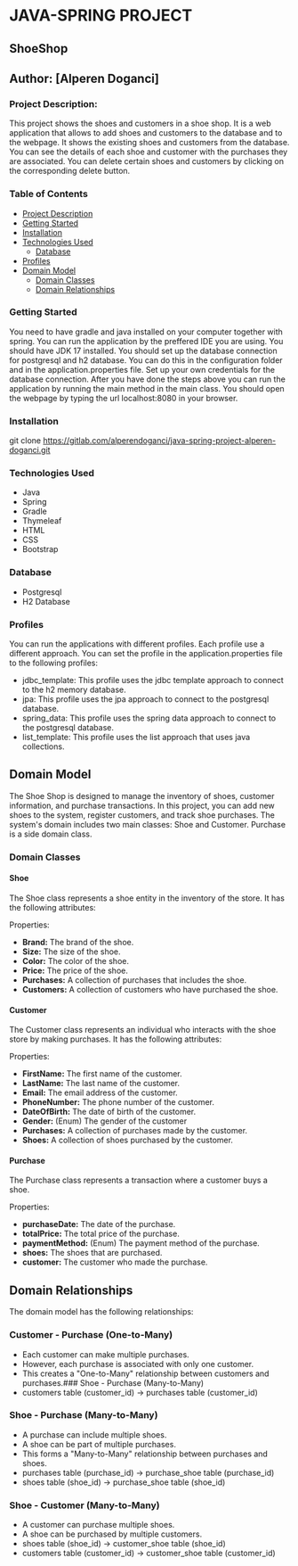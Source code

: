 # JAVA-SPRING PROJECT
## ShoeShop
## Author: [Alperen Doganci]

### Project Description:
This project shows the shoes and customers in a shoe shop.
It is a web application that allows to add shoes and customers to the database and to the webpage.
It shows the existing shoes and customers from the database. 
You can see the details of each shoe and customer with the purchases they are associated. You can delete certain shoes and customers by clicking on the corresponding delete button. 

### Table of Contents
- [Project Description](#project-description)
- [Getting Started](#getting-started)
- [Installation](#installation)
- [Technologies Used](#technologies-used)
  - [Database](#database)
- [Profiles](#profiles)
- [Domain Model](#domain-model)
  - [Domain Classes](#domain-classes)
  - [Domain Relationships](#domain-relationships)

### Getting Started
You need to have gradle and java installed on your computer together with spring.
You can run the application by the preffered IDE you are using.
You should have JDK 17 installed.
You should set up the database connection for postgresql and h2 database. You can do this in the configuration folder and in the application.properties file. Set up your own credentials for the database connection.
After you have done the steps above you can run the application by running the main method in the main class.
You should open the webpage by typing the url localhost:8080 in your browser.
### Installation
git clone https://gitlab.com/alperendoganci/java-spring-project-alperen-doganci.git

### Technologies Used
- Java
- Spring
- Gradle
- Thymeleaf
- HTML
- CSS
- Bootstrap
### Database
- Postgresql
- H2 Database

### Profiles
You can run the applications with different profiles. Each profile use a different approach. You can set the profile in the application.properties file to the following profiles:
- jdbc_template: This profile uses the jdbc template approach to connect to the h2 memory database.
- jpa: This profile uses the jpa approach to connect to the postgresql database.
- spring_data: This profile uses the spring data approach to connect to the postgresql database.
- list_template: This profile uses the list approach that uses java collections.

## Domain Model
The Shoe Shop is designed to manage the inventory of shoes, customer information, and purchase transactions. 
In this project, you can add new shoes to the system, register customers, and track shoe purchases. The system's domain includes two main classes: Shoe and Customer. Purchase is a side domain class.

### Domain Classes
#### Shoe
The Shoe class represents a shoe entity in the inventory of the store. 
It has the following attributes:

Properties:
- **Brand:** The brand of the shoe.
- **Size:** The size of the shoe.
- **Color:** The color of the shoe.
- **Price:** The price of the shoe.
- **Purchases:** A collection of purchases that includes the shoe.
- **Customers:** A collection of customers who have purchased the shoe.

#### Customer
The Customer class represents an individual who interacts with the shoe store by making purchases.
It has the following attributes:

Properties:
- **FirstName:** The first name of the customer.
- **LastName:** The last name of the customer.
- **Email:** The email address of the customer.
- **PhoneNumber:** The phone number of the customer.
- **DateOfBirth:** The date of birth of the customer.
- **Gender:** (Enum) The gender of the customer
- **Purchases:** A collection of purchases made by the customer.
- **Shoes:** A collection of shoes purchased by the customer.

#### Purchase
The Purchase class represents a transaction where a customer buys a shoe.

Properties:
- **purchaseDate:** The date of the purchase. 
- **totalPrice:** The total price of the purchase.
- **paymentMethod:** (Enum) The payment method of the purchase.
- **shoes:** The shoes that are purchased.
- **customer:** The customer who made the purchase.

## Domain Relationships
The domain model has the following relationships:
### Customer - Purchase (One-to-Many)
- Each customer can make multiple purchases.
- However, each purchase is associated with only one customer.
- This creates a "One-to-Many" relationship between customers and purchases.### Shoe - Purchase (Many-to-Many)
- customers table (customer_id) -> purchases table (customer_id)
### Shoe - Purchase (Many-to-Many)
- A purchase can include multiple shoes.
- A shoe can be part of multiple purchases.
- This forms a "Many-to-Many" relationship between purchases and shoes.
- purchases table (purchase_id) -> purchase_shoe table (purchase_id)
- shoes table (shoe_id) -> purchase_shoe table (shoe_id)
### Shoe - Customer (Many-to-Many)
- A customer can purchase multiple shoes.
- A shoe can be purchased by multiple customers.
- shoes table (shoe_id) -> customer_shoe table (shoe_id)
-  customers table (customer_id) -> customer_shoe table (customer_id)
